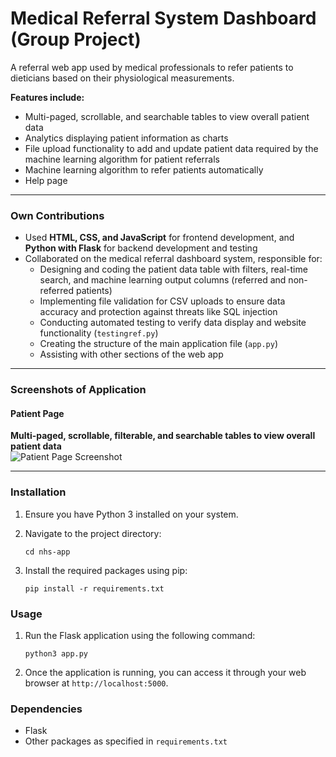 # Medical Referral System Dashboard (Group Project)

A referral web app used by medical professionals to refer patients to dieticians based on their physiological measurements.

**Features include:**  
- Multi-paged, scrollable, and searchable tables to view overall patient data  
- Analytics displaying patient information as charts  
- File upload functionality to add and update patient data required by the machine learning algorithm for patient referrals  
- Machine learning algorithm to refer patients automatically  
- Help page  

---

### Own Contributions

- Used **HTML, CSS, and JavaScript** for frontend development, and **Python with Flask** for backend development and testing  
- Collaborated on the medical referral dashboard system, responsible for:  
  - Designing and coding the patient data table with filters, real-time search, and machine learning output columns (referred and non-referred patients)  
  - Implementing file validation for CSV uploads to ensure data accuracy and protection against threats like SQL injection  
  - Conducting automated testing to verify data display and website functionality (`testingref.py`)  
  - Creating the structure of the main application file (`app.py`)  
  - Assisting with other sections of the web app  

---

### Screenshots of Application

#### Patient Page  
**Multi-paged, scrollable, filterable, and searchable tables to view overall patient data**  
![Patient Page Screenshot](readme_image/patient_page.png)

---
### Installation

1. Ensure you have Python 3 installed on your system.

2. Navigate to the project directory:
   ```
   cd nhs-app
   ```
3. Install the required packages using pip:
   ```
   pip install -r requirements.txt
   ```

### Usage

1. Run the Flask application using the following command:
   ```
   python3 app.py
   ```
2. Once the application is running, you can access it through your web browser at `http://localhost:5000`.

### Dependencies

- Flask
- Other packages as specified in `requirements.txt`


